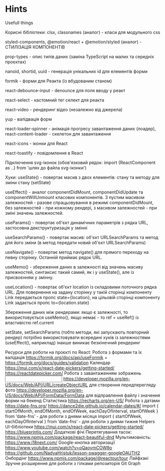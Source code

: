 # Hints
Usefull things

Корисні бібліотеки:
clsx, classnames (аналог) - класи для модульного css

styled-components, @emotion/react +  @emotion/styled (аналог) - СТИЛІЗАЦІЯ КОМПОНЕНТІВ

prop-types - опис типів даних (заміна TypeScript на малих та середніх проєктах)

nanoid, shortid, uuid - генерація унікальних id для елементів форми

formik - форми для Реакта (із вбудованим станом)

react-debounce-input - denounce для поля вводу у реакт

react-select - кастомний тег селект для реакта

react-video - рендеринг відео (незалежно від джерела)

yup - валідвація форм

react-loader-spinner - анімація прогресу завантаження даних (лоадер), react-content-loader - скелетон для завантаження 

react-icons - іконки для React

react-toastify - повідомлення в React



Підключення svg-іконок (обов'язковий рядок: import {ReactComponent as ..} from 'шлях до файла svg-іконки')

Хуки:
useState() - повертає масив з двох елементів: стану та методу для зміни стану (setState)

useEffect() - аналог componentDidMount, componentDidUpdate та componentWillUnmount класових компонентів. З пустим масивом залежностей - разове спрацьовування в режимі componentDidMount, без залежностей - при кожному рендері, з масивом залежностей - при зміні значень залежностей.

useParams() - повертає об'єкт динамічних параметрів з рядка URL, застосовна декструктуризація у змінні

useSearchParams() - повертає масив: об'єкт URLSearchParams та метод для його зміни (в метод передати новий об'єкт URLSearchParams)

useNavigate() - повертає метод navigate() для прямого переходу на певну сторінку. Останній приймає рядок URL.

useMemo() - збереження даних в залежності від значень масиву залежностей, синтаксис такий самий, як і у useState(), але із присвоєнням у змінну. 

useLocation() - повертає об'єкт location із складовими поточного рядка URL. Для повернення на задану сторінку у такій сторінці компонентy Link передається пропс state={location}, на цільовій сторінці компоненту Link задається пропс to={location.state}

Збереження даних між рендерами: якщо є залежності, то використовується useMemo(), якщо немає - то ref = useRef() із властивістю ref.current

setState, setSearchParams (тобто методи, які запускають повторний рендер) потрібно використовувати всередині хуків із залежностями (useEffect(), наприклад) інакше виникає безкінечний рендеринг

Ресурси для роботи на проєкті по React:
Робота з формами та їх валідація
https://formik.org/docs/api/useFormik + https://formik.org/docs/guides/validation
Календар
https://mui.com/x/react-date-pickers/getting-started/
https://reactdatepicker.com/
Pобота з завантаженням зображень
<input type=«file»>
https://developer.mozilla.org/en-US/docs/Web/API/URL/createObjectURL для створення передперегляду фото
https://developer.mozilla.org/en-US/docs/Web/API/FormData/FormData для відправлення файлу і значення форми на бекенд
Статистика
https://recharts.org/en-US/
Робота з датами
https://date-fns.org/
https://dance2die.github.io/calendar-dates/#/
import { startOfMonth, endOfMonth, endOfWeek, eachDayOfInterval, startOfWeek } from ‘date-fns’ - для роботи з днями місяця
import { startOfWeek, eachDayOfInterval } from ‘date-fns’ - для роботи з днями тижня
Helpers
UI-бібліотеки
https://mui.com/x/react-date-pickers/getting-started/
https://blueprintjs.com/
Додаткові фічі
Перетягування тасок:
https://www.npmjs.com/package/react-beautiful-dnd
Mультимовність:
https://www.i18next.com/
Google-кнопка авторизації
https://www.youtube.com/watch?v=oQaoymCOW8o
https://github.com/NadyaHristuk/lesson-swagger-googleOAUTH2
Онбордінг
https://www.npmjs.com/package/@reactour/tour
Лайфхакі
Зручне розширення для роботи з гілками репозиторія Git Graph
